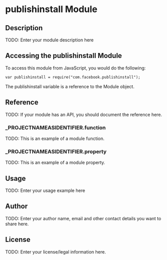 # publishinstall Module

## Description

TODO: Enter your module description here

## Accessing the publishinstall Module

To access this module from JavaScript, you would do the following:

	var publishinstall = require("com.facebook.publishinstall");

The publishinstall variable is a reference to the Module object.	

## Reference

TODO: If your module has an API, you should document
the reference here.

### ___PROJECTNAMEASIDENTIFIER__.function

TODO: This is an example of a module function.

### ___PROJECTNAMEASIDENTIFIER__.property

TODO: This is an example of a module property.

## Usage

TODO: Enter your usage example here

## Author

TODO: Enter your author name, email and other contact
details you want to share here. 

## License

TODO: Enter your license/legal information here.
